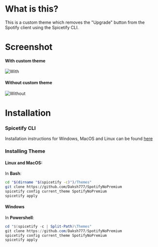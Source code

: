 # What is this?
This is a custom theme which removes the "Upgrade" button from the Spotify client using the Spicetify CLI.

# Screenshot
#### With custom theme
![With](https://i.imgur.com/ffG9TQV.png)

#### Without custom theme
![Without](https://i.imgur.com/dCGxr2W.png)

# Installation
 ### Spicetify CLI
 Installation instructions for Windows, MacOS and Linux can be found [here](https://github.com/khanhas/spicetify-cli/wiki/Installation)
 
 ### Installing Theme
 
#### Linux and MacOS:
In **Bash**:
```bash
cd "$(dirname "$(spicetify -c)")/Themes"
git clone https://github.com/Daksh777/SpotifyNoPremium
spicetify config current_theme SpotifyNoPremium
spicetify apply
```

#### Windows
In **Powershell**:
```powershell
cd "$(spicetify -c | Split-Path)\Themes"
git clone https://github.com/Daksh777/SpotifyNoPremium
spicetify config current_theme SpotifyNoPremium
spicetify apply
```
